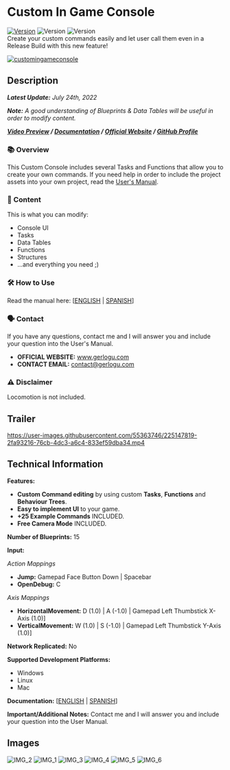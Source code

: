 # Custom In Game Console
[![Version](https://img.shields.io/badge/Version-1.0.2-3FB911?style=flat&logo&logoColor=white&labelColor=4d4d4d)](https://github.com/gerlogu/CustomInGameConsole/releases/tag/v1.0.2)
![Version](https://img.shields.io/badge/Blueprints-0086d9?style=flat)
![Version](https://img.shields.io/github/stars/gerlogu/CustomInGameConsole?style=social)</br>
Create your custom commands easily and let user call them even in a Release Build with this new feature!

[![customingameconsole](https://user-images.githubusercontent.com/55363746/223793811-58cdeeef-63f4-4cd8-9042-d146fe239cba.png)](https://www.youtube.com/watch?v=d34b0rxD5-o)



## Description
***Latest Update:*** _July 24th, 2022_

***Note:*** _A good understanding of Blueprints & Data Tables will be useful in order to modify content._

***[Video Preview](https://www.youtube.com/watch?v=d34b0rxD5-o) / [Documentation](https://gerlogu.com/wp-content/uploads/2022/04/Custom-In-Game-Console-Users-Manual.pdf) / [Official Website](https://gerlogu.com) / [GitHub Profile](https://github.com/gerlogu)***


### 📚 Overview

This Custom Console includes several Tasks and Functions that allow you to create your own commands. If you need help in order to include the project assets into your own project, read the [User's Manual](https://gerlogu.com/wp-content/uploads/2022/04/Custom-In-Game-Console-Users-Manual.pdf).

### 📣 Content

This is what you can modify:

- Console UI
- Tasks
- Data Tables
- Functions
- Structures
- ...and everything you need ;)

### 🛠 How to Use

Read the manual here: [[ENGLISH](https://gerlogu.com/wp-content/uploads/2022/04/Custom-In-Game-Console-Users-Manual.pdf) | [SPANISH](https://gerlogu.com/wp-content/uploads/2022/04/Custom-In-Game-Console-Manual-de-Usuario.pdf)]

### 🗣 Contact

If you have any questions, contact me and I will answer you and include your question into the User's Manual.

- **OFFICIAL WEBSITE:** www.gerlogu.com
- **CONTACT EMAIL:** contact@gerlogu.com

### ⚠ Disclaimer

Locomotion is not included.


## Trailer

https://user-images.githubusercontent.com/55363746/225147819-2fa93216-76cb-4dc3-a6c4-833ef59dba34.mp4

## Technical Information

**Features:**

- **Custom Command editing** by using custom **Tasks**, **Functions** and **Behaviour Trees**.
- **Easy to implement UI** to your game.
- **+25 Example Commands** INCLUDED.
- **Free Camera Mode** INCLUDED.

**Number of Blueprints:** 15

**Input:**

*Action Mappings*
- **Jump:** Gamepad Face Button Down | Spacebar
- **OpenDebug:** C

*Axis Mappings*
- **HorizontalMovement:** D (1.0) | A (-1.0) | Gamepad Left Thumbstick X-Axis (1.0)]
- **VerticalMovement:** W (1.0) | S (-1.0) | Gamepad Left Thumbstick Y-Axis (1.0)]

**Network Replicated:** No

**Supported Development Platforms:**

- Windows
- Linux
- Mac

**Documentation:** [[ENGLISH](https://gerlogu.com/wp-content/uploads/2022/04/Custom-In-Game-Console-Users-Manual.pdf) | [SPANISH](https://gerlogu.com/wp-content/uploads/2022/04/Custom-In-Game-Console-Manual-de-Usuario.pdf)]

**Important/Additional Notes:** Contact me and I will answer you and include your question into the User Manual.

## Images

![IMG_2](https://user-images.githubusercontent.com/55363746/180664546-cd90320f-5415-484e-9189-1cb544b6ecbb.png)
![IMG_1](https://user-images.githubusercontent.com/55363746/180664556-283e4bac-957b-4575-bc71-014ef0826eee.png)
![IMG_3](https://user-images.githubusercontent.com/55363746/180664548-23055d22-af79-479b-8fa0-6be89bfc2e35.png)
![IMG_4](https://user-images.githubusercontent.com/55363746/180664549-2c417906-e1eb-478d-b3c8-f11fd0eec8bf.png)
![IMG_5](https://user-images.githubusercontent.com/55363746/180664551-1e160aa9-6427-42a0-93d4-dc0276616a41.png)
![IMG_6](https://user-images.githubusercontent.com/55363746/180664553-0260fb4c-d82f-402a-955b-f872384c98dd.png)
